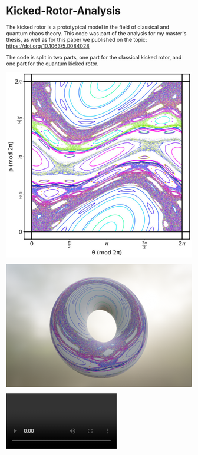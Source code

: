 # Kicked-Rotor-Analysis
The kicked rotor is a prototypical model in the field of classical and quantum chaos theory. This code was part of the analysis for my master's thesis, as well as for this paper we published on the topic: https://doi.org/10.1063/5.0084028

The code is split in two parts, one part for the classical kicked rotor, and one part for the quantum kicked rotor. 



![testing 1](./figs/pretty_colours_small.jpg)

![](./figs/screenshot_fg.png)

![](./figs/output1.mp4)
